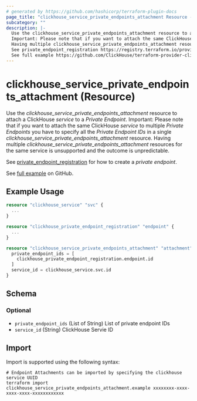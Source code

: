 ```yaml
---
# generated by https://github.com/hashicorp/terraform-plugin-docs
page_title: "clickhouse_service_private_endpoints_attachment Resource - clickhouse"
subcategory: ""
description: |-
  Use the clickhouse_service_private_endpoints_attachment resource to attach a ClickHouse service to a Private Endpoint.
  Important: Please note that if you want to attach the same ClickHouse service to multiple Private Endpoints you have to specify all the Private Endpoint IDs in a single clickhouse_service_private_endpoints_attachment resource.
  Having multiple clickhouse_service_private_endpoints_attachment resources for the same service is unsupported and the outcome is unpredictable.
  See private_endpoint_registration https://registry.terraform.io/providers/ClickHouse/clickhouse/latest/docs/resources/private_endpoint_registration for how to create a private endpoint.
  See full example https://github.com/ClickHouse/terraform-provider-clickhouse/tree/main/examples/full/private_endpoint on GitHub.
---
```


# clickhouse_service_private_endpoints_attachment (Resource)

Use the *clickhouse_service_private_endpoints_attachment* resource to attach a ClickHouse *service* to a *Private Endpoint*.
Important: Please note that if you want to attach the same ClickHouse *service* to multiple *Private Endpoints* you have to specify all the *Private Endpoint IDs* in a single *clickhouse_service_private_endpoints_attachment* resource.
Having multiple *clickhouse_service_private_endpoints_attachment* resources for the same service is unsupported and the outcome is unpredictable.

See [private_endpoint_registration](https://registry.terraform.io/providers/ClickHouse/clickhouse/latest/docs/resources/private_endpoint_registration) for how to create a *private endpoint*.

See [full example](https://github.com/ClickHouse/terraform-provider-clickhouse/tree/main/examples/full/private_endpoint) on GitHub.

## Example Usage

```terraform
resource "clickhouse_service" "svc" {
  ...
}

resource "clickhouse_private_endpoint_registration" "endpoint" {
  ...
}

resource "clickhouse_service_private_endpoints_attachment" "attachment" {
  private_endpoint_ids = [
    clickhouse_private_endpoint_registration.endpoint.id
  ]
  service_id = clickhouse_service.svc.id
}
```

<!-- schema generated by tfplugindocs -->
## Schema

### Optional

- `private_endpoint_ids` (List of String) List of private endpoint IDs
- `service_id` (String) ClickHouse Servie ID

## Import

Import is supported using the following syntax:

```shell
# Endpoint Attachments can be imported by specifying the clickhouse service UUID
terraform import clickhouse_service_private_endpoints_attachment.example xxxxxxxx-xxxx-xxxx-xxxx-xxxxxxxxxxxx
```
